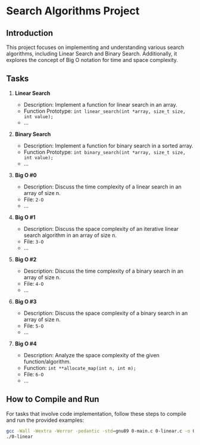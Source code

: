 # Search Algorithms Project

## Introduction

This project focuses on implementing and understanding various search algorithms, including Linear Search and Binary Search. Additionally, it explores the concept of Big O notation for time and space complexity.

## Tasks

1. **Linear Search**
   - Description: Implement a function for linear search in an array.
   - Function Prototype: `int linear_search(int *array, size_t size, int value);`
   - ...

2. **Binary Search**
   - Description: Implement a function for binary search in a sorted array.
   - Function Prototype: `int binary_search(int *array, size_t size, int value);`
   - ...

3. **Big O #0**
   - Description: Discuss the time complexity of a linear search in an array of size n.
   - File: `2-O`
   - ...

4. **Big O #1**
   - Description: Discuss the space complexity of an iterative linear search algorithm in an array of size n.
   - File: `3-O`
   - ...

5. **Big O #2**
   - Description: Discuss the time complexity of a binary search in an array of size n.
   - File: `4-O`
   - ...

6. **Big O #3**
   - Description: Discuss the space complexity of a binary search in an array of size n.
   - File: `5-O`
   - ...

7. **Big O #4**
   - Description: Analyze the space complexity of the given function/algorithm.
   - Function: `int **allocate_map(int n, int m);`
   - File: `6-O`
   - ...

## How to Compile and Run

For tasks that involve code implementation, follow these steps to compile and run the provided examples:

```bash
gcc -Wall -Wextra -Werror -pedantic -std=gnu89 0-main.c 0-linear.c -o 0-linear
./0-linear

